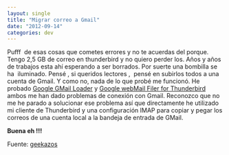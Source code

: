 ```yaml
---
layout: single
title: "Migrar correo a Gmail"
date: "2012-09-14"
categories: dev
---
```


Pufff  de esas cosas que cometes errores y no te acuerdas del porque. Tengo 2,5 GB de correo en thunderbird y no quiero perder los. Años y años de trabajos esta ahí esperando a ser borrados. Por suerte una bombilla se ha  iluminado. Pensé , si queridos lectores ,  pensé en subirlos todos a una cuenta de Gmail. Y como no, nada de lo que probé me funcionó. He probado [Google GMail Loader](https://www.marklyon.org/gmail/) y [Google webMail Filer for Thunderbird](https://admincraft.org/arts/gmail.filer.html) ambos me han dado problemas de conexión con Gmail. Reconozco que no me he parado a solucionar ese problema así que directamente he utilizado mi cliente de Thunderbird y una configuración IMAP para copiar y pegar los correos de una cuenta local a la bandeja de entrada de GMail.

**Buena eh !!!**

Fuente: [geekazos](https://geekazos.com/otras-cuentas-en-gmail/ "otras cuentas en gmail")
